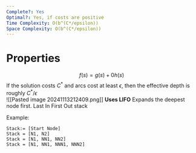```yaml
---
Complete?: Yes
Optimal?: Yes, if costs are positive
Time Complexity: O(b^(C*/epsilon))
Space Complexity: O(b^(C*/epsilon))
---
```

# Properties
$$f(s) = g(s)+0h(s)$$
If the solution costs $C^*$ and arcs cost at least $\epsilon$, then the effective depth is roughly $C^*/\epsilon$  
![[Pasted image 20241113212409.png]]
**Uses LIFO**
Expands the deepest node first. 
Last In First Out stack

Example:
```
Stack:= [Start Node]
Stack = [N1, N2]
Stack = [N1, NN1, NN2]
Stack = [N1, NN1, NNN1, NNN2]
```

